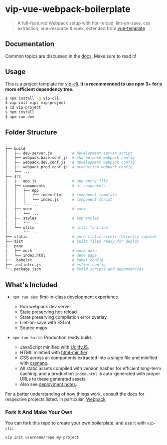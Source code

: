 # vip-vue-webpack-boilerplate

> A full-featured Webpack setup with hot-reload, lint-on-save, css extraction, vue-resource & vuex, extended from [vue-template](https://github.com/vuejs-templates/webpack)

## Documentation

Common topics are discussed in the [docs](http://vuejs-templates.github.io/webpack). Make sure to read it!

## Usage

This is a project template for [vip-cli](https://github.com/vip-fe-sh/vip-cli). **It is recommended to use npm 3+ for a more efficient dependency tree.**

``` bash
$ npm install -g vip-cli
$ vip init vips vip-project
$ cd vip-project
$ npm install
$ npm run dev
```

## Folder Structure

``` bash
.
├── build
│   ├── dev-server.js         # development server script
│   ├── webpack.base.conf.js  # shared base webpack config
│   ├── webpack.dev.conf.js   # development webpack config
│   ├── webpack.prod.conf.js  # production webpack config
│   └── ...
├── src
│   ├── app.js                # app entry file
│   ├── components            # ui components
│   │   ├── App
│   │   │   ├── index.html    # component template
│   │   │   └── index.js      # component script
│   │   └── ...
│   ├── vuex                  # vuex
│   │   └── ...
│   ├── styles                # app styles
│   │   └── ...
│   └── utils                 # utils function
│       └── ...
├── static                    # pure static assets (directly copied)
├── dist                      # built files ready for deploy
├── page
│   ├── mock                  # mock data
│   └── index.html            # demo page
├── .babelrc                  # babel config
├── .eslintrc.js              # eslint config
└── package.json              # build scripts and dependencies
```

## What's Included

- `npm run dev`: first-in-class development experience.
  - Run webpack dev server
  - State preserving hot-reload
  - State preserving compilation error overlay
  - Lint-on-save with ESLint
  - Source maps

- `npm run build`: Production ready build.
  - JavaScript minified with [UglifyJS](https://github.com/mishoo/UglifyJS2).
  - HTML minified with [html-minifier](https://github.com/kangax/html-minifier).
  - CSS across all components extracted into a single file and minified with [cssnano](https://github.com/ben-eb/cssnano).
  - All static assets compiled with version hashes for efficient long-term caching, and a production `index.html` is auto-generated with proper URLs to these generated assets.
  - Also see [deployment notes](#how-do-i-deploy-built-assets-with-my-backend-framework).

For a better understanding of how things work, consult the docs for respective projects listed. In particular, [Webpack](http://webpack.github.io/).

### Fork It And Make Your Own

You can fork this repo to create your own boilerplate, and use it with `vip-cli`:

``` bash
vip init username/repo my-project
```
